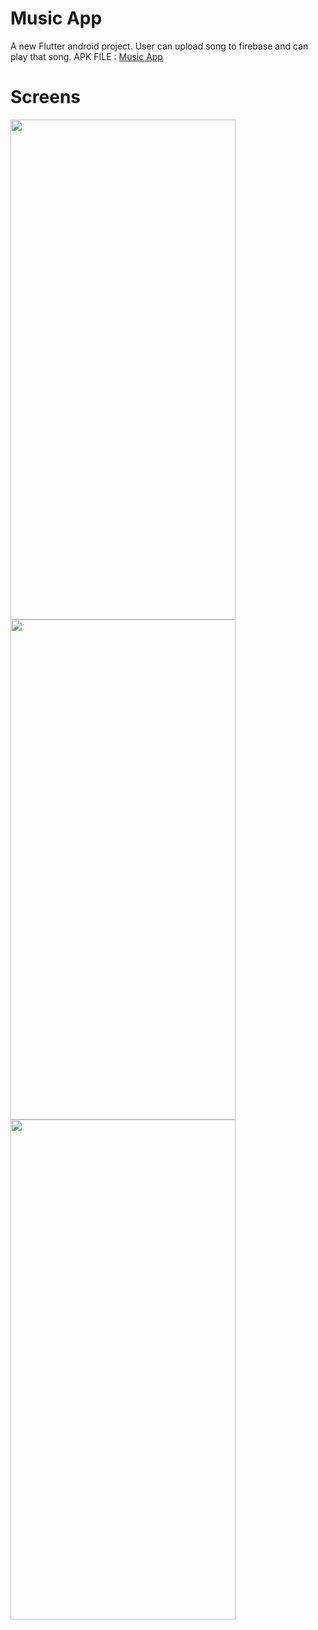 # Music App

A new Flutter android project. User can upload song to firebase and can play that song.
APK FILE :   <a href="https://drive.google.com/file/d/1WBby7nhtcRvtjI2q8kyzb1wkhId9MVgJ/view?usp=share_link">Music App</a>
# Screens
<img src="https://user-images.githubusercontent.com/90951312/213815811-0448be62-bf2c-40bd-9ef0-8eb09d796a8c.jpg" width="360" height="800"/>                <img src="https://user-images.githubusercontent.com/90951312/213815835-31a123b9-cc6a-4439-a746-3ab442116e08.jpg" width="360" height="800"/>    <img src="https://user-images.githubusercontent.com/90951312/213815867-be89be1f-eefb-4945-9949-6eede8ceaa7e.jpg" width="360" height="800"/>
